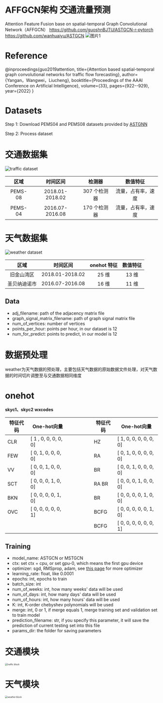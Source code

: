 # AFFGCN架构  交通流量预测
Attention Feature Fusion base on spatial-temporal Graph Convolutional Network（AFFGCN）
https://github.com/guoshnBJTU/ASTGCN-r-pytorch
https://github.com/wanhuaiyu/ASTGCN
![图片1](https://user-images.githubusercontent.com/49970610/230247050-ed36f004-e208-4888-9443-48b32ac3117b.jpg)

# Reference

@inproceedings{guo2019attention,
  title={Attention based spatial-temporal graph convolutional networks for traffic flow forecasting},
  author={Yangan，Wangwei，Liucheng},
  booktitle={Proceedings of the AAAI Conference on Artificial Intelligence},
  volume={33},
  pages={922--929},
  year={2022}
}

# Datasets

Step 1: Download PEMS04 and PEMS08 datasets provided by [ASTGNN](https://github.com/guoshnBJTU/ASTGNN/tree/main/data)

Step 2: Process dataset

# 交通数据集

![traffic dataset](https://raw.githubusercontent.com/yanganYNU/AFFGCN/main/paper/images/111.jpg)

|  区域   |    时间区间     |    检测器    |      数值特征      |
| :-----: | :-------------: | :----------: | :----------------: |
| PEMS-08 | 2018.01-2018.02 | 307 个检测器 | 流量，占有率，速度 |
| PEMS-04 | 2016.07-2016.08 | 170 个检测器 | 流量，占有率，速度 |

# 天气数据集

![weather dataset](https://raw.githubusercontent.com/yanganYNU/AFFGCN/main/paper/images/21.jpg)

|     区域     |    时间区间     | onehot 特征 | 数值特征 |
| :----------: | :-------------: | :---------: | :------: |
|  旧金山湾区  | 2018.01-2018.02 |    25 维    |  13 维   |
| 圣贝纳迪诺市 | 2016.07-2016.08 |    16 维    |  11 维   |

## Data

- adj_filename: path of the adjacency matrix file
- graph_signal_matrix_filename: path of graph signal matrix file
- num_of_vertices: number of vertices
- points_per_hour: points per hour, in our dataset is 12
- num_for_predict: points to predict, in our model is 12

# 数据预处理

weather为天气数据的预处理，主要包括天气数据的原始数据文件处理，对天气数据的时间切片调整至与交通数据相同维度

# onehot

**skyc1、skyc2**                                                                                                                                       **wxcodes**

| 特征代码 | One-hot向量           | &emsp;&emsp;&emsp;&emsp; | 特征代码 | One-hot向量             |
| -------- | --------------------- | ------------------------ | -------- | ----------------------- |
| CLR      | [  1 , 0, 0, 0, 0, 0] | &emsp;&emsp;&emsp;&emsp; | HZ       | [  1, 0, 0, 0, 0, 0, 0] |
| FEW      | [  0, 1, 0, 0, 0, 0]  | &emsp;&emsp;&emsp;&emsp; | RA       | [  0, 1, 0, 0, 0, 0, 0] |
| VV       | [  0, 0, 1, 0, 0, 0]  | &emsp;&emsp;&emsp;&emsp; | BR       | [  0, 0, 1, 0, 0, 0, 0] |
| SCT      | [  0, 0, 0, 1, 0, 0]  | &emsp;&emsp;&emsp;&emsp; | RA BR    | [  0, 0, 0, 1, 0, 0, 0] |
| BKN      | [  0, 0, 0, 0, 1, 0]  | &emsp;&emsp;&emsp;&emsp; | BR       | [  0, 0, 0, 0, 1, 0, 0] |
| OVC      | [  0, 0, 0, 0, 0, 1]  | &emsp;&emsp;&emsp;&emsp; | BCFG     | [  0, 0, 0, 0, 0, 1, 0] |
|          |                       | &emsp;&emsp;&emsp;&emsp; | BCFG     | [  0, 0, 0, 0, 0, 0, 1] |

## Training

- model_name: ASTGCN or MSTGCN
- ctx: set ctx = cpu, or set gpu-0, which means the first gpu device
- optimizer: sgd, RMSprop, adam, see [this page](https://mxnet.incubator.apache.org/api/python/optimization/optimization.html#the-mxnet-optimizer-package) for more optimizer
- learning_rate: float, like 0.0001
- epochs: int, epochs to train
- batch_size: int
- num_of_weeks: int, how many weeks' data will be used
- num_of_days: int, how many days' data will be used
- num_of_hours: int, how many hours' data will be used
- K: int, K-order chebyshev polynomials will be used
- merge: int, 0 or 1, if merge equals 1, merge training set and validation set to train model
- prediction_filename: str, if you specify this parameter, it will save the prediction of current testing set into this file
- params_dir: the folder for saving parameters

# 交通模块

<img src="https://raw.githubusercontent.com/yanganYNU/AFFGCN/main/paper/images/14.png" alt="traffic block" style="zoom:50%;" />

# 天气模块

<img src="https://raw.githubusercontent.com/yanganYNU/AFFGCN/main/paper/images/16.png" alt="weather block" style="zoom: 50%;" />
